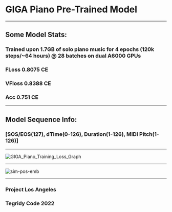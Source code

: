 # GIGA Piano Pre-Trained Model

***

## Some Model Stats:

### Trained upon 1.7GB of solo piano music for 4 epochs (120k steps/~64 hours) @ 28 batches on dual A6000 GPUs
### FLoss 0.8075 CE
### VFloss 0.8388 CE
### Acc 0.751 CE

***

## Model Sequence Info:

### [SOS/EOS(127), dTime(0-126), Duration(1-126), MIDI Pitch(1-126)]

***

![GIGA_Piano_Training_Loss_Graph](https://user-images.githubusercontent.com/56325539/185933873-468b43a2-dda7-480f-b790-60a0dc215c0a.png)

***

![sim-pos-emb](https://user-images.githubusercontent.com/56325539/189256924-e65cf255-2222-4212-ad03-72e8cc4625ba.png)

***

### Project Los Angeles
### Tegridy Code 2022
